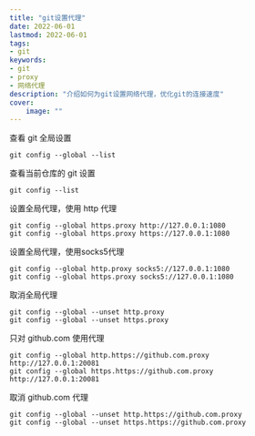 ```yaml
---
title: "git设置代理" 
date: 2022-06-01
lastmod: 2022-06-01
tags: 
- git
keywords:
- git
- proxy
- 网络代理
description: "介绍如何为git设置网络代理，优化git的连接速度" 
cover:
    image: "" 
---
```


查看 git 全局设置

```
git config --global --list
```

查看当前仓库的 git 设置

```
git config --list
```

设置全局代理，使用 http 代理

```git
git config --global https.proxy http://127.0.0.1:1080
git config --global https.proxy https://127.0.0.1:1080
```

设置全局代理，使用socks5代理

```
git config --global http.proxy socks5://127.0.0.1:1080
git config --global https.proxy socks5://127.0.0.1:1080
```

取消全局代理

```
git config --global --unset http.proxy
git config --global --unset https.proxy
```

只对 github.com 使用代理

```
git config --global http.https://github.com.proxy http://127.0.0.1:20081
git config --global https.https://github.com.proxy http://127.0.0.1:20081
```

取消 github.com 代理

```
git config --global --unset http.https://github.com.proxy
git config --global --unset https.https://github.com.proxy
```

